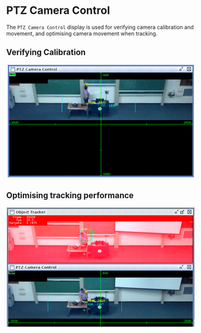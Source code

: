 # PTZ Camera Control

The `PTZ Camera Control` display is used for verifying camera calibration and movement, and optimising camera movement when tracking.

## Verifying Calibration
![PTZ Camera Control](../images/ls_ptz_control_full.png "PTZ Camera Control")

## Optimising tracking performance
![PTZ Camera Control and Object Tracker](../images/ls_tracker_ptz_still.png "PTZ Camera Control and Object Tracker")

